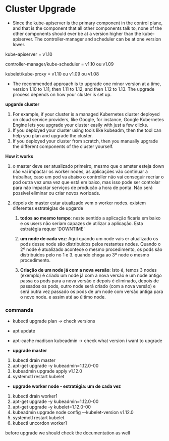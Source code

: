 # Cluster Upgrade

- Since the kube-apiserver is the primary component in the control plane, and that is the component that all other components talk to, none of the other components should ever be at a version higher than the kube-apiserver. The controller-manager and scheduler can be at one version lower.

kube-apiserver    = v1.10

controller-manager/kube-scheduler = v1.10 ou v1.09

kubelet/kube-proxy = v1.10 ou v1.09 ou v1.08

- The recommended approach is to upgrade one minor version at a time, version 1.10 to 1.11, then 1.11 to 1.12, and then 1.12 to 1.13. The upgrade process depends on how your cluster is set up.

**upgarde cluster**

1. For example, if your cluster is a managed Kubernetes cluster deployed on cloud service providers, like Google, for instance, Google Kubernetes Engine lets you upgrade your cluster easily with just a few clicks. 
2. If you deployed your cluster using tools like kubeadm, then the tool can help you plan and upgrade the cluster. 
3. If you deployed your cluster from scratch, then you manually upgrade the different components of the cluster yourself.

**How it works**
1. o master deve ser atualizado primeiro, mesmo que o amster esteja down não vai impactar os worker nodes, as aplicações vão continuar a trabalhar, caso um pod va abaixo o controller não vai conseguir recriar o pod outra vez uma vez que está em baixo, mas isso pode ser controlar para não impactar serviços de produção a hora de ponta. Não será possível eliminar ou criar novos worloads.

2. depois do master estar atualizado vem o worker nodes. existem diferentes estratégias de upgarde
    1. **todos ao mesmo tempo**: neste sentido a aplicação ficaria em baixo e os users não seriam capazes de utilizar a aplicação. Esta estratégia requer 'DOWNTIME'

    2. **um node de cada vez**: Aqui quando um node vais er atualizado os pods desse node são distribuidos pelos restantes nodes. Quando o 2º node é atualizado acontece o mesmo procedimento, os pods são distribuídos pelo no 1 e 3. quando chega ao 3º node o mesmo procedimento.

    3. **Criação de um node já com a nova versão**: Isto é, temos 3 nodes (exemplo) é criado um node já com a nova versão e um node antigo passa os pods para a nova versão e depois é eliminado, depois de passados os pods, outro node será criado (com a nova versão) e será outra vez passado os pods de um node com versão antiga para o novo node. e assim até ao último node.


### **commands**
- kubectl upgrade plan -> check versions
- apt update
- apt-cache madison kubeadmin -> check what version i want to upgrade

- **upgrade master**
1. kubectl drain master
2. apt-get upgrade -y kubeadmin=1.12.0-00
3. kubeadmin upgrade apply v1.12.0
4. systemctl restart kubelet

- **upgrade worker node - estratégia: um de cada vez**
1. kubectl drain worker1
2. apt-get upgrade -y kubeadmin=1.12.0-00
3. apt-get upgrade -y kubelet=1.12.0-00
4. kubeadmin upgrade node config --kubelet-version v1.12.0
5. systemctl restart kubelet
6. kubectl uncordon worker1

before upgrade we should check the documentation as well
